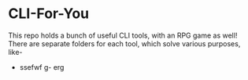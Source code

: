 # CLI-For-You
This repo holds a bunch of useful CLI tools, with an RPG game as well! There are separate folders for each tool, which solve various purposes, like-
- ssefwf
g- erg
